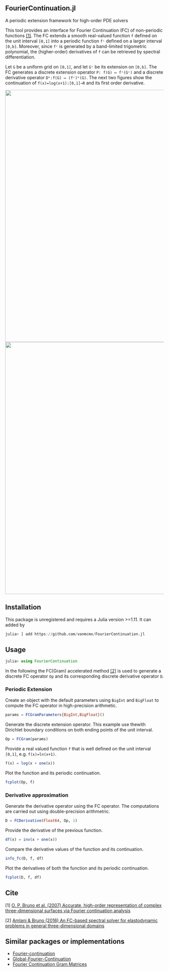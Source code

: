 ## FourierContinuation.jl

A periodic extension framework for high-order PDE solvers

This tool provides an interface for Fourier Continuation (FC) of non-periodic functions [[1]](#ref1).
The FC extends a smooth real-valued function `f` defined on the unit interval `[0,1]` into a periodic function 
`fᶜ` defined on a larger interval `[0,b]`. Moreover, since `fᶜ` is generated by a band-limited trigometric polynomial, 
the (higher-order) derivatives of `f` can be retrieved by spectral differentiation. 

Let `G` be a uniform grid on `[0,1]`, and let `Gᶜ` be its extension on `[0,b]`.
The FC generates a discrete extension operator `P: f(G) ↦ fᶜ(Gᶜ)` and a
discrete derivative operator `Dᵏ:f(G) ↦ (fᶜ)ᵏ(G)`. The next two figures show the
continuation of `f(x)=log(x+1):[0,1]→R` and its first order derivative.

<img src="./assets/testfc_function.svg" width="800">

<img src="./assets/testfc_derivative.svg" width="800">

## Installation

This package is unregistered and requires a Julia version >=1.11. It can added by 

```julia
julia> ] add https://github.com/vanmcmx/FourierContinuation.jl
```

## Usage

```julia
julia> using FourierContinuation
```

In the following the FC(Gram) accelerated method [[2]](#ref2) is used to generate a
discrete FC operator `Op` and its corresponding discrete derivative operator `D`.

### Periodic Extension

Create an object with the default parameters using `BigInt` and `BigFloat`
to compute the FC operator in high-precision arithmetic.

```julia
params = FCGramParameters{BigInt,BigFloat}() 
```

Generate the discrete extension operator. This example use thewith
Dirichlet boundary conditions on both ending points of the unit interval.

```julia
Op = FCGram(params)
```

Provide a real valued function `f` that is well defined on the unit interval `[0,1]`, 
e.g. `f(x)=ln(x+1)`.

```julia
f(x) = log(x + one(x))
```

Plot the function and its periodic continuation.

```julia
fcplot(Op, f)
```

### Derivative approximation

Generate the derivative operator using the FC operator. The computations are carried out using 
double-precision arithmetric.

```julia
D = FCDerivative(Float64, Op, 1)
```

Provide the derivative of the previous function.

```julia
df(x) = inv(x + one(x))
```

Compare the derivative values of the function and its continuation.

```julia
info_fc(D, f, df)
```

Plot the derivatives of both the function and its periodic continuation.

```julia
fcplot(D, f, df)
```

## Cite

<a name="ref2"></a>[1] [O. P. Bruno et al. (2007) Accurate, high-order representation of complex three-dimensional surfaces via Fourier continuation analysis](https://doi.org/10.1016/j.jcp.2007.08.029)

<a name="ref1"></a>[2] [Amlani & Bruno (2016) An FC-based spectral solver for elastodynamic problems in general three-dimensional domains](https://doi.org/10.1016/j.jcp.2015.11.060)


## Similar packages or implementations

- [Fourier-continuation](https://github.com/gschivre/Fourier-continuation)
- [Global-Fourier-Continuation](https://github.com/Kumar20-21/Global-Fourier-Continuation)
- [Fourier Continuation Gram Matrices](https://github.com/neuraloperator/FCGram)
